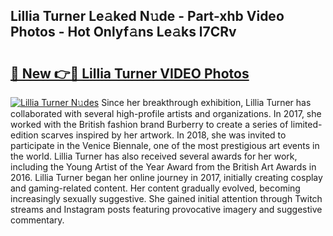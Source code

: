 ## Lillia Turner Le𝚊ked N𝚞de - Part-xhb Video Photos - Hot Onlyf𝚊ns Le𝚊ks l7CRv

# <h2><a href="http://ab4233.deff.icu/?id=Lillia+Turner">🔗 New 👉🔴 Lillia Turner VIDEO Photos</a></h2>

[![Lillia Turner N𝚞des](https://i.imgur.com/rIISA9y.gif)](http://ab4233.deff.icu/?id=Lillia+Turner)
Since her breakthrough exhibition, Lillia Turner has collaborated with several high-profile artists and organizations. In 2017, she worked with the British fashion brand Burberry to create a series of limited-edition scarves inspired by her artwork. In 2018, she was invited to participate in the Venice Biennale, one of the most prestigious art events in the world. Lillia Turner has also received several awards for her work, including the Young Artist of the Year Award from the British Art Awards in 2016. Lillia Turner began her online journey in 2017, initially creating cosplay and gaming-related content. Her content gradually evolved, becoming increasingly sexually suggestive. She gained initial attention through Twitch streams and Instagram posts featuring provocative imagery and suggestive commentary.
